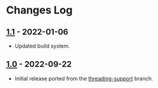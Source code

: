 # Changes Log

## [1.1] - 2022-01-06

* Updated build system.

## [1.0] - 2022-09-22

* Initial release ported from the [threading-support](https://github.com/jgmdev/lite-xl/tree/threading-support) branch.


[1.1]: https://github.com/jgmdev/lite-xl-threads/releases/tag/v1.1
[1.0]: https://github.com/jgmdev/lite-xl-threads/releases/tag/v1.0
